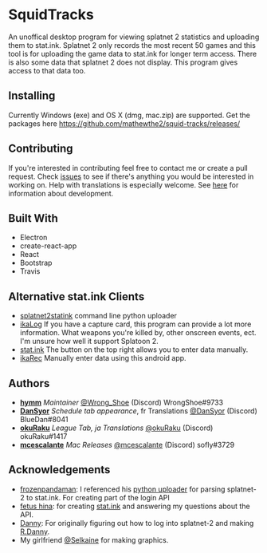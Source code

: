 # SquidTracks
An unoffical desktop program for viewing splatnet 2 statistics and uploading them to stat.ink.
Splatnet 2 only records the most recent 50 games and this tool is for uploading the
game data to stat.ink for longer term access.  There is also some data that splatnet 2
does not display.  This program gives access to that data too.

## Installing
Currently Windows (exe) and OS X (dmg, mac.zip) are supported.  Get the packages here https://github.com/mathewthe2/squid-tracks/releases/

## Contributing

If you're interested in contributing feel free to contact me or create a pull request.  Check [issues](https://github.com/hymm/squid-tracks/issues) to see if there's anything you would be interested in working on.  Help with translations is especially welcome. See [here](./docs/en/development.md) for information about development.

## Built With
* Electron
* create-react-app
* React
* Bootstrap
* Travis

## Alternative stat.ink Clients
* [splatnet2statink](https://github.com/frozenpandaman/splatnet2statink) command line python uploader
* [ikaLog](https://github.com/hasegaw/IkaLog) If you have a capture card, this program can provide a lot more information.  What weapons you're killed by, other onscreen events, ect. I'm unsure how well it support Splatoon 2.
* [stat.ink](https://stat.ink/) The button on the top right allows you to enter data manually.
* [ikaRec](https://play.google.com/store/apps/details?id=ink.pocketgopher.ikarec&hl=en) Manually enter data using this android app.

## Authors
* **[hymm](https://github.com/hymm)** *Maintainer* [@Wrong_Shoe](https://twitter.com/Wrong_Shoe) (Discord) WrongShoe#9733
* **[DanSyor](https://github.com/DanSyor)** *Schedule tab appearance*, fr Translations [@DanSyor](https://twitter.com/DanSyor) (Discord) BlueDan#8041
* **[okuRaku](https://github.com/okuRaku)** *League Tab, ja Translations* [@okuRaku](https://twitter.com/okuRakuu) (Discord) okuRaku#1417
* **[mcescalante](https://github.com/mcescalante)** *Mac Releases* [@mcescalante](https://twitter.com/mcescalante) (Discord) sofly#3729

## Acknowledgements
* [frozenpandaman](https://github.com/frozenpandaman/): I referenced his [python uploader](https://github.com/frozenpandaman/splatnet2statink) for parsing splatnet-2 to stat.ink.  For creating part of the login API
* [fetus hina](https://github.com/fetus-hina): for creating [stat.ink](https://stat.ink) and answering my questions about the API.
* [Danny](https://github.com/Rapptz): For originally figuring out how to log into splatnet-2 and making [R.Danny](https://github.com/Rapptz/RoboDanny).
* My girlfriend [@Selkaine](https://twitter.com/Selkaine) for making graphics.

